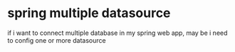 # spring multiple datasource

if i want to connect multiple database in my spring web app, may be i need to config one or more datasource
